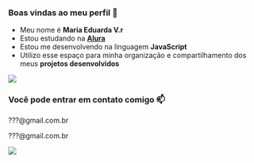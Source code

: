 ### Boas vindas ao meu perfil 💙

- Meu nome é **Maria Eduarda V.r**
- Estou estudando na [**Alura**](https://www.alura.com.br)
- Estou me desenvolvendo na linguagem **JavaScript**
- Utilizo esse espaço para minha organização e compartilhamento dos meus **projetos desenvolvidos**

![](https://media.tenor.com/62BV0H4Pnq8AAAAM/anime.gif)

  ### Você pode entrar em contato comigo 📫

???@gmail.com.br

???@gmail.com.br

![](https://media.tenor.com/ixjsvPJFP0QAAAAM/emunene-wonderlands-x-showtime.gif)
